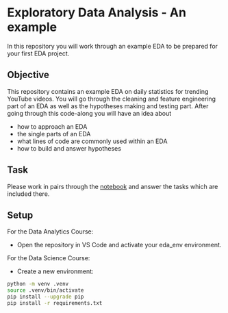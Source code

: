 # Exploratory Data Analysis - An example

In this repository you will work through an example EDA to be prepared for your first EDA project.


## Objective
This repository contains an example EDA on daily statistics for trending YouTube videos.
You will go through the cleaning and feature engineering part of an EDA as well as the hypotheses making and testing part.
After going through this code-along you will have an idea about
- how to approach an EDA
- the single parts of an EDA
- what lines of code are commonly used within an EDA
- how to build and answer hypotheses

## Task

Please work in pairs through the [notebook](https://github.com/neuefische/da-youtube_EDA/blob/main/youtube_EDA.ipynb) and answer the tasks which are included there.

## Setup

For the Data Analytics Course: 
- Open the repository in VS Code and activate your eda_env environment.

For the Data Science Course:
- Create a new environment:
```bash
python -m venv .venv
source .venv/bin/activate
pip install --upgrade pip
pip install -r requirements.txt
```
